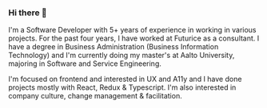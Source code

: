 ### Hi there 👋

I'm a Software Developer with 5+ years of experience in working in various projects. For the past four years, I have worked at Futurice as a consultant. I have a degree in Business Administration (Business Information Technology) and I'm currently doing my master's at Aalto University, majoring in Software and Service Engineering.

I'm focused on frontend and interested in UX and A11y and I have done projects mostly with React, Redux & Typescript. I'm also interested in company culture, change management & facilitation. 

<!--
**hyotylainensusanna/hyotylainensusanna** is a ✨ _special_ ✨ repository because its `README.md` (this file) appears on your GitHub profile.

Here are some ideas to get you started:

- 🔭 I’m currently working on ...
- 🌱 I’m currently learning ...
- 👯 I’m looking to collaborate on ...
- 🤔 I’m looking for help with ...
- 💬 Ask me about ...
- 📫 How to reach me: ...
- 😄 Pronouns: ...
- ⚡ Fun fact: ...
-->
